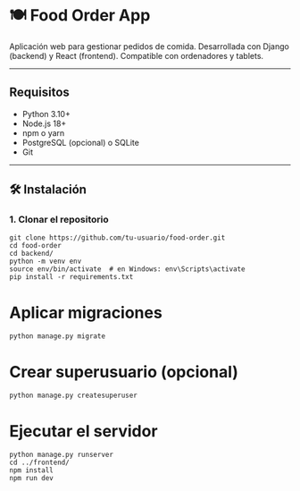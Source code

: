 # 🍽️ Food Order App

Aplicación web para gestionar pedidos de comida. Desarrollada con Django (backend) y React (frontend). Compatible con ordenadores y tablets.

---

## Requisitos

- Python 3.10+
- Node.js 18+
- npm o yarn
- PostgreSQL (opcional) o SQLite
- Git

---

## 🛠️ Instalación

### 1. Clonar el repositorio

```
git clone https://github.com/tu-usuario/food-order.git
cd food-order
cd backend/
python -m venv env
source env/bin/activate  # en Windows: env\Scripts\activate
pip install -r requirements.txt
```
# Aplicar migraciones
```
python manage.py migrate
```
# Crear superusuario (opcional)
```
python manage.py createsuperuser
```
# Ejecutar el servidor
```
python manage.py runserver
cd ../frontend/
npm install
npm run dev
```
